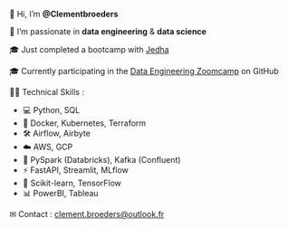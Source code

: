👋 Hi, I’m **@Clementbroeders**
  
📖 I’m passionate in **data engineering** & **data science**
  
🎓 Just completed a bootcamp with [Jedha](https://www.jedha.co/)
  
🎓 Currently participating in the [Data Engineering Zoomcamp](https://github.com/DataTalksClub/data-engineering-zoomcamp) on GitHub

🧑‍💻 Technical Skills :
- 💻 Python, SQL
- 🐳 Docker, Kubernetes, Terraform
- 🛠️ Airflow, Airbyte
- ☁️ AWS, GCP
- 🚀 PySpark (Databricks), Kafka (Confluent)
- ⚡ FastAPI, Streamlit, MLflow
- 🧠 Scikit-learn, TensorFlow
- 📊 PowerBI, Tableau

✉ Contact :  clement.broeders@outlook.fr

<!---
Clementbroeders/Clementbroeders is a ✨ special ✨ repository because its `README.md` (this file) appears on your GitHub profile.
You can click the Preview link to take a look at your changes.
--->
